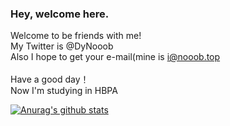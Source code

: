 <!--
### Hi there 👋
#### I am a noob at prog.
#### Studying now :-)
-->
### Hey, welcome here.
Welcome to be friends with me!<br>
My Twitter is @DyNooob<br>
Also I hope to get your e-mail(mine is i@nooob.top<br>
<br>
Have a good day！
<br>
Now I'm studying in HBPA
<!--
**Nooob-dy/Nooob-dy** is a ✨ _special_ ✨ repository because its `README.md` (this file) appears on your GitHub profile.

Here are some ideas to get you started:

- 🔭 I’m currently working on ...
- 🌱 I’m currently learning ...
- 👯 I’m looking to collaborate on ...
- 🤔 I’m looking for help with ...
- 💬 Ask me about ...
- 📫 How to reach me: ...
- 😄 Pronouns: ...
- ⚡ Fun fact: ...
-->



[![Anurag's github stats](https://github-readme-stats.vercel.app/api?username=DyNooob&theme=dark)](https://www.nooob.top/)
